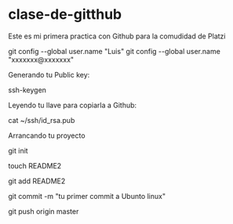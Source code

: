 clase-de-gitthub
================

Este es mi primera practica con Github para la comudidad de Platzi 

git config --global user.name "Luis"
git config --global user.name "xxxxxxx@xxxxxxx"

Generando tu Public key:

ssh-keygen

Leyendo tu llave para copiarla a Github:

cat ~/ssh/id_rsa.pub

Arrancando tu proyecto

git init

touch README2

git add README2

git commit -m "tu primer commit a Ubunto linux"

 git push origin master


